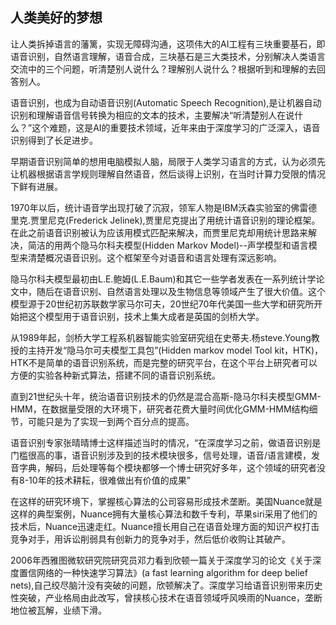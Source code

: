人类美好的梦想
---

让人类拆掉语言的藩篱，实现无障碍沟通，这项伟大的AI工程有三块重要基石，即语音识别，自然语言理解，语音合成，三块基石是三大类技术，分别解决人类语言交流中的三个问题，听清楚别人说什么？理解别人说什么？根据听到和理解的去回答别人。

语音识别，也成为自动语音识别(Automatic Speech Recognition),是让机器自动识别和理解语音信号转换为相应的文本的技术，主要解决“听清楚别人在说什么？”这个难题，这是AI的重要技术领域，近年来由于深度学习的广泛深入，语音识别得到了长足进步。

早期语音识别简单的想用电脑模拟人脑，局限于人类学习语言的方式，认为必须先让机器根据语言学规则理解自然语音，然后谈得上识别，在当时计算力受限的情况下鲜有进展。

1970年以后，统计语音学出现打破了沉寂，领军人物是IBM沃森实验室的佛雷德里克.贾里尼克(Frederick Jelinek),贾里尼克提出了用统计语音识别的理论框架。在此之前语音识别被认为应该用模式匹配来解决，而贾里尼克却用统计思路来解决，简洁的用两个隐马尔科夫模型(Hidden Markov Model)--声学模型和语言模型来清楚概况语音识别。这个框架至今对语音和语言处理有深远影响。

隐马尔科夫模型最初由L.E.鲍姆(L.E.Baum)和其它一些学者发表在一系列统计学论文中，随后在语音识别、自然语言处理以及生物信息等领域产生了很大价值。这个模型源于20世纪初苏联数学家马尔可夫，20世纪70年代美国一些大学和研究所开始把这个模型用于语音识别，技术上集大成者是英国的剑桥大学。

从1989年起，剑桥大学工程系机器智能实验室研究组在史蒂夫.杨steve.Young教授的主持开发“隐马尔可夫模型工具包”(Hidden markov model Tool kit，HTK)，HTK不是简单的语音识别系统，而是完整的研究平台，在这个平台上研究者可以方便的实验各种新式算法，搭建不同的语音识别系统。

直到21世纪头十年，统治语音识别技术的仍然是混合高斯-隐马尔科夫模型GMM-HMM，在数据量受限的大环境下，研究者花费大量时间优化GMM-HMM结构细节，可能只是为了实现一到两个百分点的提高。

语音识别专家张晴晴博士这样描述当时的情况，“在深度学习之前，做语音识别是门槛很高的事，语音识别涉及到的技术模块很多，信号处理，语音/语言建模，发音字典，解码，后处理等每个模块都够一个博士研究好多年，这个领域的研究者没有8-10年的技术耕耘，很难做出有价值的成果”

在这样的研究环境下，掌握核心算法的公司容易形成技术垄断。美国Nuance就是这样的典型案例，Nuance拥有大量核心算法和数千专利，苹果siri采用了他们的技术后，Nuance迅速走红。Nuance擅长用自己在语音处理方面的知识产权打击竞争对手，用诉讼削弱具有创新力的竞争对手，然后低价收购让其破产。

2006年西雅图微软研究院研究员邓力看到欣顿一篇关于深度学习的论文《关于深度置信网络的一种快速学习算法》(a fast learning algorithm for deep belief nets),自己绞尽脑汁没有突破的问题，欣顿解决了。深度学习给语音识别带来历史性突破，产业格局由此改写，曾挟核心技术在语音领域呼风唤雨的Nuance，垄断地位被瓦解，业绩下滑。